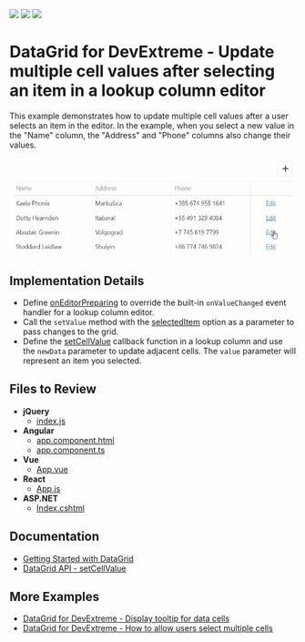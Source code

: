 <!-- default badges list -->
![](https://img.shields.io/endpoint?url=https://codecentral.devexpress.com/api/v1/VersionRange/320638680/20.2.4%2B)
[![](https://img.shields.io/badge/Open_in_DevExpress_Support_Center-FF7200?style=flat-square&logo=DevExpress&logoColor=white)](https://supportcenter.devexpress.com/ticket/details/T957230)
[![](https://img.shields.io/badge/📖_How_to_use_DevExpress_Examples-e9f6fc?style=flat-square)](https://docs.devexpress.com/GeneralInformation/403183)
<!-- default badges end -->
# DataGrid for DevExtreme - Update multiple cell values after selecting an item in a lookup column editor

This example demonstrates how to update multiple cell values after a user selects an item in the editor. In the example, when you select a new value in the "Name" column, the "Address" and "Phone" columns also change their values.

![DataGrid with updated cell values](./datagrid-update-cell-values.gif)

## Implementation Details

- Define [onEditorPreparing](https://js.devexpress.com/Documentation/ApiReference/UI_Widgets/dxDataGrid/Configuration/#onEditorPreparing) to override the built-in `onValueChanged` event handler for a lookup column editor.
- Call the `setValue` method with the [selectedItem](https://js.devexpress.com/Documentation/ApiReference/UI_Widgets/dxSelectBox/Configuration/#selectedItem) option as a parameter to pass changes to the grid.  
- Define the [setCellValue](https://js.devexpress.com/Documentation/ApiReference/UI_Widgets/dxDataGrid/Configuration/columns/#setCellValue) callback function in a lookup column and use the `newData` parameter to update adjacent cells. The `value` parameter will represent an item you selected.

## Files to Review

- **jQuery**
    - [index.js](jQuery/index.js)    
- **Angular**
    - [app.component.html](Angular/src/app/app.component.html)
    - [app.component.ts](Angular/src/app/app.component.ts)  
- **Vue**
    - [App.vue](Vue/src/App.vue)
- **React**
    - [App.js](React/src/App.js)
- **ASP.NET**    
    - [Index.cshtml](ASP.NET/Views/Home/Index.cshtml)

## Documentation

- [Getting Started with DataGrid](https://js.devexpress.com/Documentation/Guide/UI_Components/DataGrid/Getting_Started_with_DataGrid/)
- [DataGrid API - setCellValue](https://js.devexpress.com/Documentation/ApiReference/UI_Widgets/dxDataGrid/Configuration/columns/#setCellValue)

## More Examples

- [DataGrid for DevExtreme - Display tooltip for data cells](https://github.com/DevExpress-Examples/devextreme-datagrid-display-tooltip-for-data-cells)
- [DataGrid for DevExtreme - How to allow users select multiple cells](https://github.com/DevExpress-Examples/devextreme-datagrid-multiple-cell-selection)

